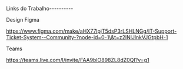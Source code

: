 Links do Trabalho----------



Design Figma

https://www.figma.com/make/aHX77lpjT5dsP3rLSHLNGg/IT-Support-Ticket-System--Community-?node-id=0-1\&t=z2INlJlnkVJGtpbH-1



Teams

https://teams.live.com/l/invite/FAA9blO898ZL8dZ0QI?v=g1
